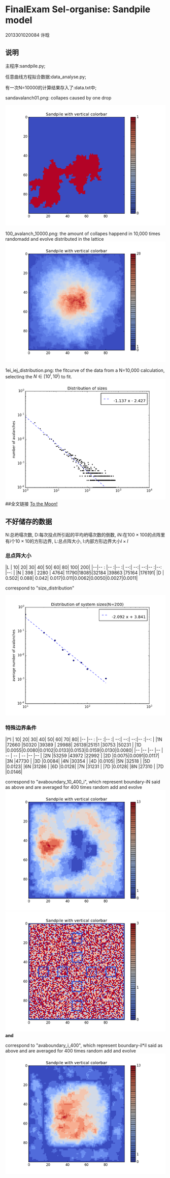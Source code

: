 # FinalExam Sel-organise: Sandpile model
2013301020084 许晗

## 说明
主程序:sandpile.py;

任意曲线方程拟合数据:data_analyse.py;

有一次N=10000的计算结果存入了:data.txt中;

sandavalanch01.png: collapes caused by one drop

![oneshot!](https://raw.githubusercontent.com/MilCOS/computationalphysics_N2013301020084/master/final/sandavalanch01.png)

100_avalanch_10000.png: the amount of collapes happend in 10,000 times randomadd and evolve distributed in the lattice
![10000](https://raw.githubusercontent.com/MilCOS/computationalphysics_N2013301020084/master/final/100_avalanch_10000.png)

1ei_iej_distribution.png: the fitcurve of the data from a N=10,000 calculation, selecting the $N \in [10^i,10^j)$ to fit.
![0,2](https://raw.githubusercontent.com/MilCOS/computationalphysics_N2013301020084/master/final/1e0_1e2_distribution.png)
##全文链接
[To the Moon!](https://www.zybuluo.com/MilCOS/note/412485)

## 不好储存的数据

N:总坍塌次数, D:每次投点所引起的平均坍塌次数的倒数, iN:在$100\times 100$的点阵里有$i$个$10\times 10$的方形边界, L:总点阵大小, l:内部方形边界大小$l\times l$
### 总点阵大小

|L |    10|    20|    30|    40|   50|    60|    80|   100|   200|
|--|-- :  |--   :|--   :|   --:|  --:|   --:|--   :|--:   |--:   |
|N | 398  | 2280 |  4764| 11790|18085|32184 |39863 |75164 |176191|
|D | 0.502| 0.088| 0.042| 0.017|0.011|0.0062|0.0050|0.0027|0.0011|

correspond to "size_distribution"

![](https://raw.githubusercontent.com/MilCOS/computationalphysics_N2013301020084/master/final/size_distribution.png)

### 特殊边界条件
|l*l |    10|    20|    30|    40|    50|    60|    70|    80|
|--  |-- :  |--   :|--   :|   --:|   --:|   --:|--   :|--:   |
|1N  |72660 |50320 |39389 | 29988| 26139|25151 |30753 |50231 |
|1D  |0.0055|0.0080|0.0102|0.0133|0.0153|0.0159|0.0130|0.0080|
|--  |--    |--    |--    |   -- |   -- |   -- |--    |--    |
|2N  |53259 |43972 |22992 |
|2D  |0.0075|0.0091|0.0117|
|3N  |47730 |
|3D  |0.0084|
|4N  |30354 |
|4D  |0.0105|
|5N  |32518 |
|5D  |0.0123|
|6N  |31286 |
|6D  |0.0128|
|7N  |31231 |
|7D  |0.0128|
|8N  |27310 |
|7D  |0.0146|

correspond to "avaboundary_10_400_i", which represent boundary-iN said as above and are averaged for 400 times random add and evolve
![i=4](https://raw.githubusercontent.com/MilCOS/computationalphysics_N2013301020084/master/final/avaboundary_10_400_3.png)
![i=8](https://raw.githubusercontent.com/MilCOS/computationalphysics_N2013301020084/master/final/avaboundary_10_400_8.png)
**and**

correspond to "avaboundary_i_400", which represent boundary-il*il said as above and are averaged for 400 times random add and evolve
![l=70](https://raw.githubusercontent.com/MilCOS/computationalphysics_N2013301020084/master/final/avaboundary_70_400.png)
